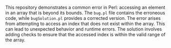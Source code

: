 This repository demonstrates a common error in Perl: accessing an element in an array that is beyond its bounds. The `bug.pl` file contains the erroneous code, while `bugSolution.pl` provides a corrected version.  The error arises from attempting to access an index that does not exist within the array. This can lead to unexpected behavior and runtime errors. The solution involves adding checks to ensure that the accessed index is within the valid range of the array.